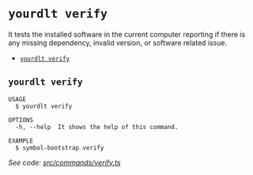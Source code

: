 `yourdlt verify`
================

It tests the installed software in the current computer reporting if there is any missing dependency, invalid version, or software related issue.

* [`yourdlt verify`](#yourdlt-verify)

## `yourdlt verify`

```
USAGE
  $ yourdlt verify

OPTIONS
  -h, --help  It shows the help of this command.

EXAMPLE
  $ symbol-bootstrap verify
```

_See code: [src/commands/verify.ts](https://github.com/usingblockchain/yourdlt/blob/v1.3.1/src/commands/verify.ts)_
